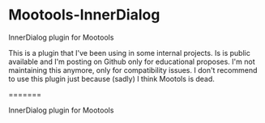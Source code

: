 Mootools-InnerDialog
====================
InnerDialog plugin for Mootools

This is a plugin that I've been using in some internal projects. Is is public available and I'm posting on Github only for educational proposes. I'm not maintaining this anymore, only for compatibility issues. I don't recommend to use this plugin just because (sadly) I think Mootols is dead.

=======

InnerDialog plugin for Mootools
